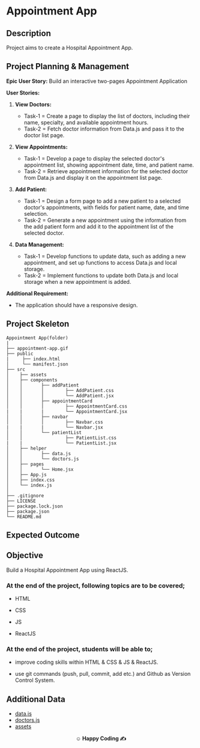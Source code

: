 # Appointment App

## Description

Project aims to create a Hospital Appointment App.

## Project Planning & Management

**Epic User Story:** Build an interactive two-pages Appointment Application

**User Stories:**

1. **View Doctors:**

   - Task-1 = Create a page to display the list of doctors, including their name, specialty, and available appointment hours.
   - Task-2 = Fetch doctor information from Data.js and pass it to the doctor list page.

2. **View Appointments:**

   - Task-1 = Develop a page to display the selected doctor's appointment list, showing appointment date, time, and patient name.
   - Task-2 = Retrieve appointment information for the selected doctor from Data.js and display it on the appointment list page.

3. **Add Patient:**

   - Task-1 = Design a form page to add a new patient to a selected doctor's appointments, with fields for patient name, date, and time selection.
   - Task-2 = Generate a new appointment using the information from the add patient form and add it to the appointment list of the selected doctor.

4. **Data Management:**
   - Task-1 = Develop functions to update data, such as adding a new appointment, and set up functions to access Data.js and local storage.
   - Task-2 = Implement functions to update both Data.js and local storage when a new appointment is added.

**Additional Requirement:**

- The application should have a responsive design.

## Project Skeleton

```
Appointment App(folder)
|
├── appointment-app.gif
├── public
|     ├── index.html
│     └── manifest.json
├── src
│    ├── assets
│    ├── components
│    │       ├── addPatient
│    │       │        ├── AddPatient.css
│    │       │        └── AddPatient.jsx
│    │       ├── appointmentCard
│    │       │        ├── AppointmentCard.css
|    |       |        └── AppointmentCard.jsx
│    │       ├── navbar
│    │       │        ├── Navbar.css
|    |       |        └── Navbar.jsx
│    │       └── patientList
│    │                ├── PatientList.css
|    |                └── PatientList.jsx
│    ├── helper
│    │       ├── data.js
│    │       └── doctors.js
│    ├── pages
│    │       └── Home.jsx
│    ├── App.js
│    ├── index.css
│    └── index.js
│
├── .gitignore
├── LICENSE
├── package.lock.json
├── package.json
└── README.md
```

## Expected Outcome

## Objective

Build a Hospital Appointment App using ReactJS.

### At the end of the project, following topics are to be covered;

- HTML

- CSS

- JS

- ReactJS

### At the end of the project, students will be able to;

- improve coding skills within HTML & CSS & JS & ReactJS.

- use git commands (push, pull, commit, add etc.) and Github as Version Control System.

## Additional Data

- [data.js](./helpers/data.js)
- [doctors.js](./helpers/doctors.js)
- [assets](../src/assets)

<p align="center"><strong>&#9786; Happy Coding &#9997;</strong></p>
